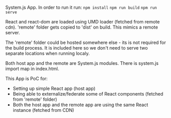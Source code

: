 System.js App. In order to run it run:
`npm install`
`npm run build`
`npm run serve`

React and react-dom are loaded using UMD loader (fetched from remote cdn).
'remote' folder gets copied to 'dist' on build. This mimics a remote server.

The 'remote' folder could be hosted somewhere else - its is not required for the build process.
It is included here so we don't need to serve two separate locations when running localy.

Both host app and the remote are System.js modules.
There is system.js import map in index.html.

This App is PoC for:
- Setting up simple React app (host app)
- Being able to externalize/federate some of React components (fetched from 'remote' folder)
- Both the host app and the remote app are using the same React instance (fetched from CDN)


